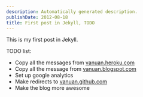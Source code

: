 ```yaml
---
description: Automatically generated description.
publishDate: 2012-08-18
title: First post in Jekyll, TODO
---
```




This is my first post in Jekyll.

TODO list:

* Copy all the messages from [vanuan.heroku.com](http://vanuan.heroku.com)
* Copy all the message from [vanuan.blogspot.com](http://vanuan.blogspot.com)
* Set up google analytics
* Make redirects to [vanuan.github.com](http://vanuan.github.com)
* Make the blog more awesome
